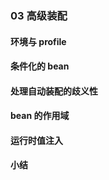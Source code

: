 ### 03 高级装配
>
#### 环境与 profile
>
#### 条件化的 bean
>
#### 处理自动装配的歧义性
>
#### bean 的作用域
>
#### 运行时值注入
>
#### 小结
